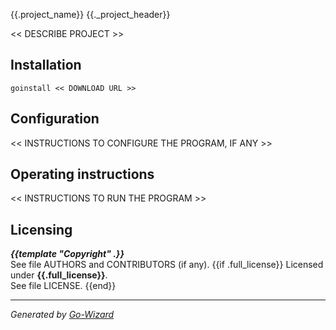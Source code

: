 {{.project_name}}
{{._project_header}}

<< DESCRIBE PROJECT >>


## Installation

	goinstall << DOWNLOAD URL >>


## Configuration

<< INSTRUCTIONS TO CONFIGURE THE PROGRAM, IF ANY >>


## Operating instructions

<< INSTRUCTIONS TO RUN THE PROGRAM >>


## Licensing

***{{template "Copyright" .}}***  
See file AUTHORS and CONTRIBUTORS (if any).
{{if .full_license}}
Licensed under **{{.full_license}}**.  
See file LICENSE.
{{end}}

* * *
*Generated by [Go-Wizard](http://github.com/kless/Go-Wizard)*

